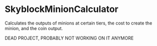 # SkyblockMinionCalculator
Calculates the outputs of minions at certain tiers, the cost to create the minion, and the coin output.

DEAD PROJECT, PROBABLY NOT WORKING ON IT ANYMORE
